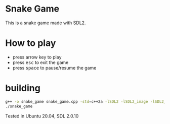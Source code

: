# Snake Game
This is a snake game made with SDL2.

# How to play
- press arrow key to play
- press <kbd>esc</kbd> to exit the game
- press <kbd>space</kbd> to pause/resume the game

# building
```sh
g++ -o snake_game snake_game.cpp -std=c++2a -lSDL2 -lSDL2_image -lSDL2_ttf
./snake_game
```
Tested in Ubuntu 20.04, SDL 2.0.10

